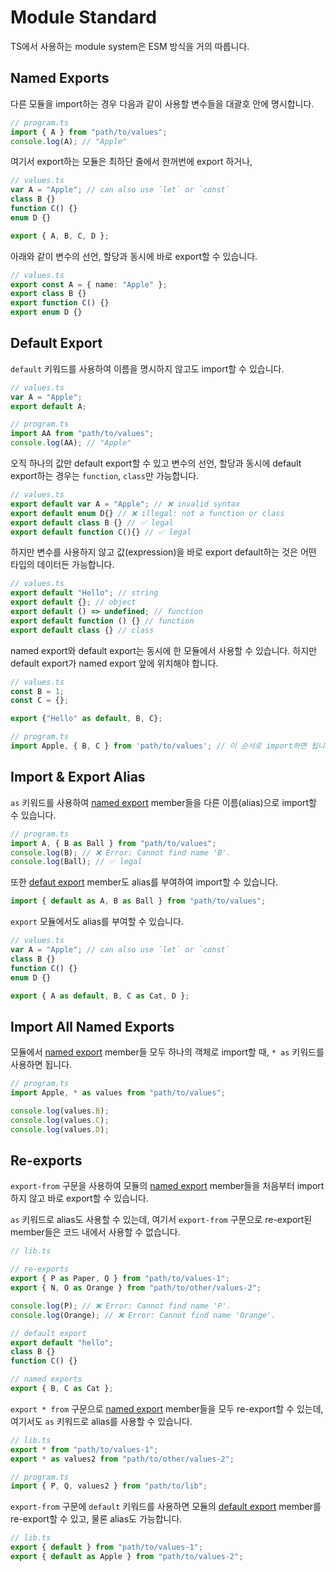 # Module Standard

TS에서 사용하는 module system은 ESM 방식을 거의 따릅니다.

## Named Exports

다른 모듈을 import하는 경우 다음과 같이 사용할 변수들을 대괄호 안에 명시합니다.

```ts
// program.ts
import { A } from "path/to/values";
console.log(A); // "Apple"
```

여기서 export하는 모듈은 최하단 줄에서 한꺼번에 export 하거나,

```ts
// values.ts
var A = "Apple"; // can also use `let` or `const`
class B {}
function C() {}
enum D {}

export { A, B, C, D };
```

아래와 같이 변수의 선언, 할당과 동시에 바로 export할 수 있습니다.

```ts
// values.ts
export const A = { name: "Apple" };
export class B {}
export function C() {}
export enum D {}
```

## Default Export

`default` 키워드를 사용하여 이름을 명시하지 않고도 import할 수 있습니다.

```ts
// values.ts
var A = "Apple";
export default A;

// program.ts
import AA from "path/to/values";
console.log(AA); // "Apple"
```

오직 하나의 값만 default export할 수 있고 변수의 선언, 할당과 동시에 default export하는 경우는 `function`, `class`만 가능합니다.

```ts
// values.ts
export default var A = "Apple"; // ❌ invalid syntax
export default enum D{} // ❌ illegal: not a function or class
export default class B {} // ✅ legal
export default function C(){} // ✅ legal
```

하지만 변수를 사용하지 않고 값(expression)을 바로 export default하는 것은 어떤 타입의 데이터든 가능합니다.

```ts
// values.ts
export default "Hello"; // string
export default {}; // object
export default () => undefined; // function
export default function () {} // function
export default class {} // class
```

named export와 default export는 동시에 한 모듈에서 사용할 수 있습니다. 하지만 default export가 named export 앞에 위치해야 합니다.

```ts
// values.ts
const B = 1;
const C = {};

export {"Hello" as default, B, C};

// program.ts
import Apple, { B, C } from 'path/to/values'; // 이 순서로 import하면 됩니다.
```

## Import & Export Alias

`as` 키워드를 사용하여 [named export](#named-exports) member들을 다른 이름(alias)으로 import할 수 있습니다.

```ts
// program.ts
import A, { B as Ball } from "path/to/values";
console.log(B); // ❌ Error: Cannot find name 'B'.
console.log(Ball); // ✅ legal
```

또한 [defaut export](#default-export) member도 alias를 부여하여 import할 수 있습니다.

```ts
import { default as A, B as Ball } from "path/to/values";
```

`export` 모듈에서도 alias를 부여할 수 있습니다.

```ts
// values.ts
var A = "Apple"; // can also use `let` or `const`
class B {}
function C() {}
enum D {}

export { A as default, B, C as Cat, D };
```

## Import All Named Exports

모듈에서 [named export](#named-exports) member들 모두 하나의 객체로 import할 때, `* as` 키워드를 사용하면 됩니다.

```ts
// program.ts
import Apple, * as values from "path/to/values";

console.log(values.B);
console.log(values.C);
console.log(values.D);
```

## Re-exports

`export-from` 구문을 사용하여 모듈의 [named export](#named-exports) member들을 처음부터 import하지 않고 바로 export할 수 있습니다.

`as` 키워드로 alias도 사용할 수 있는데, 여기서 `export-from` 구문으로 re-export된 member들은 코드 내에서 사용할 수 없습니다.

```ts
// lib.ts

// re-exports
export { P as Paper, Q } from "path/to/values-1";
export { N, O as Orange } from "path/to/other/values-2";

console.log(P); // ❌ Error: Cannot find name 'P'.
console.log(Orange); // ❌ Error: Cannot find name 'Orange'.

// default export
export default "hello";
class B {}
function C() {}

// named exports
export { B, C as Cat };
```

`export * from` 구문으로 [named export](#named-exports) member들을 모두 re-export할 수 있는데, 여기서도 `as` 키워드로 alias를 사용할 수 있습니다.

```ts
// lib.ts
export * from "path/to/values-1";
export * as values2 from "path/to/other/values-2";

// program.ts
import { P, Q, values2 } from "path/to/lib";
```

`export-from` 구문에 `default` 키워드를 사용하면 모듈의 [default export](#default-export) member를 re-export할 수 있고, 물론 alias도 가능합니다.

```ts
// lib.ts
export { default } from "path/to/values-1";
export { default as Apple } from "path/to/values-2";
```
